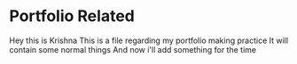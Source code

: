 # Portfolio Related

Hey this is Krishna
This is a file regarding my portfolio making practice
It will contain some normal things
And now i'll add something for the time